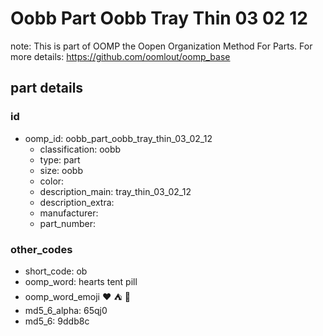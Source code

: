 # Oobb Part Oobb Tray Thin 03 02 12  

note: This is part of OOMP the Oopen Organization Method For Parts. For more details: https://github.com/oomlout/oomp_base

##  part details





### id
* oomp_id: oobb_part_oobb_tray_thin_03_02_12
  * classification: oobb
  * type: part
  * size: oobb
  * color: 
  * description_main: tray_thin_03_02_12
  * description_extra: 
  * manufacturer: 
  * part_number: 

### other_codes
* short_code: ob
* oomp_word: hearts tent pill
* oomp_word_emoji :hearts: :tent: :pill:
* md5_6_alpha: 65qj0
* md5_6: 9ddb8c